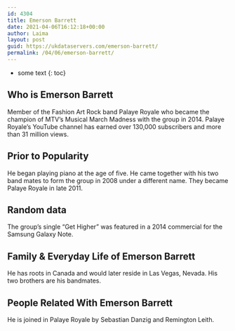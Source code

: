 ```yaml
---
id: 4304
title: Emerson Barrett
date: 2021-04-06T16:12:18+00:00
author: Laima
layout: post
guid: https://ukdataservers.com/emerson-barrett/
permalink: /04/06/emerson-barrett/
---
```


* some text
{: toc}


## Who is Emerson Barrett
                  
                  
                  
Member of the Fashion Art Rock band Palaye Royale who became the champion of MTV&#8217;s Musical March Madness with the group in 2014. Palaye Royale&#8217;s YouTube channel has earned over 130,000 subscribers and more than 31 million views.
                  
              
            
              
            
                
                
                
## Prior to Popularity
                  
                  
                  
He began playing piano at the age of five. He came together with his two band mates to form the group in 2008 under a different name. They became Palaye Royale in late 2011.
                  
              
            
              
            
                
                
                
## Random data
                  
                  
                  
The group&#8217;s single &#8220;Get Higher&#8221; was featured in a 2014 commercial for the Samsung Galaxy Note.
                  
              
            
              
            
                
                
                
## Family & Everyday Life of Emerson Barrett
                  
                  
                  
He has roots in Canada and would later reside in Las Vegas, Nevada. His two brothers are his bandmates. 
                  
              
            
              
            
                
                
                
## People Related With Emerson Barrett
                  
                  
                  
He is joined in Palaye Royale by Sebastian Danzig and Remington Leith.
                  
              
            
              
            
                
              
            
              
              
            
            
              
            
          
          
          